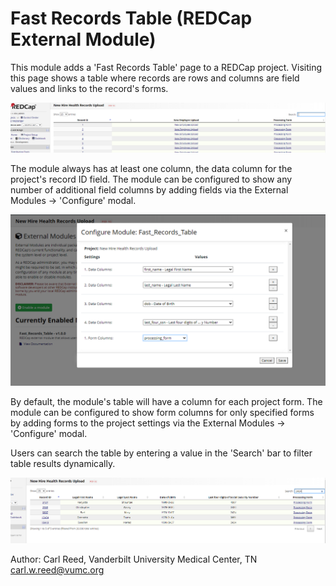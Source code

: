 # Fast Records Table (REDCap External Module)

This module adds a 'Fast Records Table' page to a REDCap project. Visiting this page shows a table where records are rows and columns are field values and links to the record's forms.

![Default table configuation](/_readme_images/default_table.PNG)

The module always has at least one column, the data column for the project's record ID field. The module can be configured to show any number of additional field columns by adding fields via the External Modules -> 'Configure' modal.

![Settings](/_readme_images/settings.PNG)

By default, the module's table will have a column for each project form. The module can be configured to show form columns for only specified forms by adding forms to the project settings via the External Modules -> 'Configure' modal.

Users can search the table by entering a value in the 'Search' bar to filter table results dynamically.

![Configured table](/_readme_images/configured_table.PNG)

Author:
Carl Reed, Vanderbilt University Medical Center, TN
carl.w.reed@vumc.org
